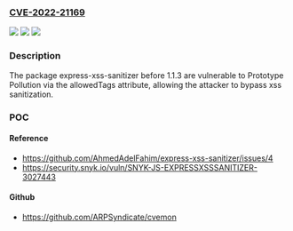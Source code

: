 ### [CVE-2022-21169](https://cve.mitre.org/cgi-bin/cvename.cgi?name=CVE-2022-21169)
![](https://img.shields.io/static/v1?label=Product&message=express-xss-sanitizer&color=blue)
![](https://img.shields.io/static/v1?label=Version&message=%3C%201.1.3%20&color=brighgreen)
![](https://img.shields.io/static/v1?label=Vulnerability&message=Prototype%20Pollution&color=brighgreen)

### Description

The package express-xss-sanitizer before 1.1.3 are vulnerable to Prototype Pollution via the allowedTags attribute, allowing the attacker to bypass xss sanitization.

### POC

#### Reference
- https://github.com/AhmedAdelFahim/express-xss-sanitizer/issues/4
- https://security.snyk.io/vuln/SNYK-JS-EXPRESSXSSSANITIZER-3027443

#### Github
- https://github.com/ARPSyndicate/cvemon

